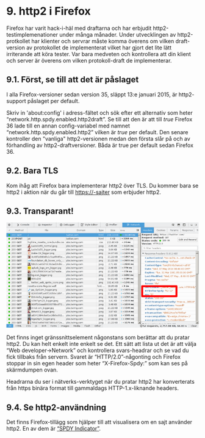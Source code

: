 # 9. http2 i Firefox

Firefox har varit hack-i-häl med draftarna och har erbjudit http2-testimplemenationer under många månader. Under utvecklingen av http2-protkollet har klienter och servrar måste komma överens om vilken draft-version av protokollet de implementerat vilket har gjort det lite lätt irriterande att köra tester. Var bara medveten och kontrollera att din klient och server är överens om vilken protokoll-draft de implementerar.

## 9.1. Först, se till att det är påslaget

I alla Firefox-versioner sedan version 35, släppt 13:e januari 2015, är http2- support påslaget per default.

Skriv in 'about:config' i adress-fältet och sök efter ett alternativ som heter “network.http.spdy.enabled.http2draft”. Se till att den är att till _true_ Firefox 36 lade till en annan config-variabel med namnet “network.http.spdy.enabled.http2” vilken är _true_ per default. Den senare kontroller den "vanliga" http2-versionen medan den första slår på och av förhandling av http2-draftversioner. Båda är true per default sedan Firefox 36.

## 9.2. Bara TLS

Kom ihåg att Firefox bara implementerar http2 över TLS. Du kommer bara se http2 i aktion när du går till [https://-sajter](https://-sajter) som erbjuder http2.

## 9.3. Transparant!

![transparant http2-anv&#xE4;ndning](https://raw.githubusercontent.com/bagder/http2-explained/master/images/firefox-screenshot.png)

Det finns inget gränssnittselement någonstans som berättar att du pratar http2. Du kan helt enkelt inte enkelt se det. Ett sätt att lista ut det är att välja “Web developer-&gt;Network” och kontrollera svars-headrar och se vad du fick tillbaks från servern. Svaret är “HTTP/2.0”-någonting och Firefox stoppar in sin egen header som heter “X-Firefox-Spdy:” som kan ses på skärmdumpen ovan.

Headrarna du ser i nätverks-verktyget när du pratar http2 har konverterats från https binära format till gammaldags HTTP-1.x-liknande headers.

## 9.4. Se http2-användning

Det finns Firefox-tillägg som hjälper till att visualisera om en sajt använder http2. En av dem är [“SPDY Indicator”](https://addons.mozilla.org/en-US/firefox/addon/http2-indicator/).

